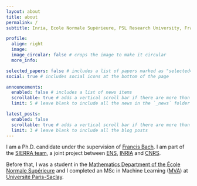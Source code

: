 ```yaml
---
layout: about
title: about
permalink: /
subtitle: Inria, Ecole Normale Supérieure, PSL Research University, France.

profile:
  align: right
  image:
  image_circular: false # crops the image to make it circular
  more_info:

selected_papers: false # includes a list of papers marked as "selected={true}"
social: true # includes social icons at the bottom of the page

announcements:
  enabled: false # includes a list of news items
  scrollable: true # adds a vertical scroll bar if there are more than 3 news items
  limit: 5 # leave blank to include all the news in the `_news` folder

latest_posts:
  enabled: false
  scrollable: true # adds a vertical scroll bar if there are more than 3 new posts items
  limit: 3 # leave blank to include all the blog posts
---
```


I am a Ph.D. candidate under the supervision of [Francis Bach](https://www.di.ens.fr/~fbach/). I am part of the [SIERRA team](https://sierra-mlopt.github.io/), a joint project between [ENS](https://www.di.ens.fr/), [INRIA](https://www.inria.fr/fr/centre-inria-de-paris) and [CNRS](http://www.cnrs.fr/fr/page-daccueil).

Before that, I was a student in the [Mathematics Department of the École Normale Supérieure](https://www.math.ens.psl.eu/en/welcome/) and I completed an MSc in Machine Learning ([MVA](https://www.master-mva.com)) at [Université Paris-Saclay](https://www.universite-paris-saclay.fr/en).